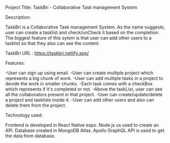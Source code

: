Project Title: TaskBri - Collaborative Task management System

Description: 

TaskBri is a Collaborative Task management System. As the name suggests, user can create a tasklist and check/unCheck it based on the completion. The biggest feature of this sytem is that user can add other users to a tasklist so that they also can see the content.

TaskBri URL : https://taskbri.netlify.app/

Features: 

-User can sign up using email.
-User can create multiple project which represents a big chunk of work.
-User can add multiple tasks in a project to devide the work in smaller chunks.
-Each task comes with a checkBox which represents if it's completed or not.
-Above the taskList, user can see all the collaborators present in that project.
-User can create/update/delete a project and tasklists inside it.
-User can add other users and also can delete them from the project.

Technology used:

Frontend is developed in React Native expo.
Node.js us used to create an API.
Database created in MongoDB Atlas.
Apollo GraphQL API is used to get the data from database.



